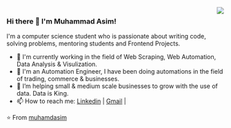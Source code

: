 <img align='right' src="https://github-readme-stats.vercel.app/api?username=muhamdasim&show_icons=true&theme=light">

### Hi there :wave: I'm Muhammad Asim! 

I'm a computer science student who is passionate about writing code, solving problems, mentoring students and Frontend Projects.

- 🔭 I'm currently working in the field of Web Scraping, Web Automation, Data Analysis & Visulization.
- 🔭 I'm an Automation Engineer, I have been doing automations in the field of trading, commerce & businesses.
- 👯 I’m helping small & medium scale businesses to grow with the use of data. Data is King. 
- 📫 How to reach me: [Linkedin](https://www.linkedin.com/in/muhamdasim) | [Gmail](mailto:muhamdasim.business@gmail.com) | 

⭐️ From [muhamdasim](https://github.com/muhamdasim)

